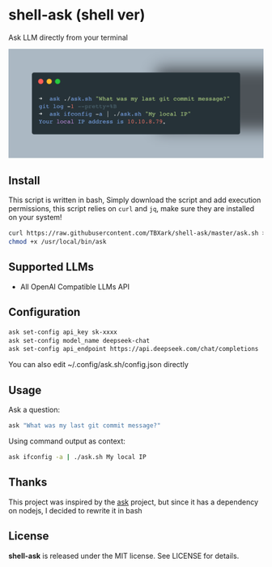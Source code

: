# shell-ask (shell ver)

Ask LLM directly from your terminal

![](./preview.png)

## Install

This script is written in bash, Simply download the script and add execution permissions, this script relies on `curl` and `jq`, make sure they are installed on your system!

```bash
curl https://raw.githubusercontent.com/TBXark/shell-ask/master/ask.sh > /usr/local/bin/ask
chmod +x /usr/local/bin/ask
```


## Supported LLMs
- All OpenAI Compatible LLMs API

## Configuration
```bash
ask set-config api_key sk-xxxx
ask set-config model_name deepseek-chat
ask set-config api_endpoint https://api.deepseek.com/chat/completions
```

You can also edit ~/.config/ask.sh/config.json directly

## Usage
Ask a question:

```bash
ask "What was my last git commit message?"
```

Using command output as context:
```bash
ask ifconfig -a | ./ask.sh My local IP
```

## Thanks
This project was inspired by the [ask](https://github.com/egoist/shell-ask) project, but since it has a dependency on nodejs, I decided to rewrite it in bash

## License
**shell-ask** is released under the MIT license. See LICENSE for details.